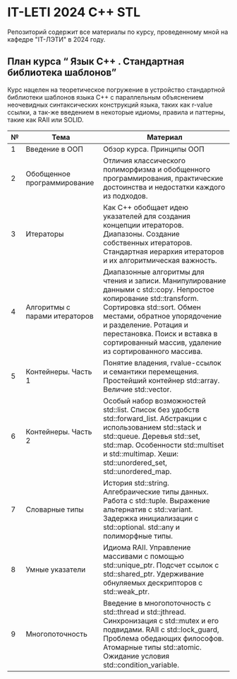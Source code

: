 # IT-LETI 2024 C++ STL

Репозиторий содержит все материалы по курсу, проведенному мной на кафедре "IT-ЛЭТИ" в 2024 году. 

## План курса “ Язык C++ . Стандартная библиотека шаблонов”

Курс нацелен на теоретическое погружение в устройство стандартной библиотеки шаблонов языка C++ с параллельным объяснением неочевидных синтаксических конструкций языка, таких как r-value ссылки, а так-же введением в некоторые идиомы, правила и паттерны, такие как RAII или SOLID.

| № | Тема                          | Материал                                                                                                                                                                                                                                                                                           |
|---|-------------------------------|----------------------------------------------------------------------------------------------------------------------------------------------------------------------------------------------------------------------------------------------------------------------------------------------------|
| 1 | Введение в ООП                | Обзор курса. Принципы ООП                                                                                                                                                                                                                                                                          |
| 2 | Обобщенное программирование   | Отличия классического полиморфизма и обобщенного программирования, практические достоинства и недостатки каждого из подходов.                                                                                                                                                                      |
| 3 | Итераторы                     | Как C++ обобщает идею указателей для создания концепции итераторов. Диапазоны. Создание собственных итераторов. Стандартная иерархия итераторов и их алгоритмическая важность.                                                                                                                     |
| 4 | Алгоритмы с парами итераторов | Диапазонные алгоритмы для чтения и записи. Манипулирование данными с std::copy. Непростое копирование std::transform. Сортировка std::sort. Обмен местами, обратное упорядочение и разделение. Ротация и перестановка. Поиск и вставка в сортированный массив, удаление из сортированного массива. |
| 5 | Контейнеры. Часть 1           | Понятие владения, rvalue-ссылок и семантики перемещения. Простейший контейнер std::array. Величие std::vector.                                                                                                                                                                                     |
| 6 | Контейнеры. Часть 2           | Особый набор возможностей std::list. Список без удобств std::forward_list. Абстракции с использованием std::stack и std::queue. Деревья std::set, std::map. Особенности std::multiset и std::multimap. Хеши: std::unordered_set, std::unordered_map.                                               |
| 7 | Словарные типы                | История std::string. Алгебраические типы данных. Работа с std::tuple. Выражение альтернатив с std::variant. Задержка инициализации с std::optional. std::any и полиморфные типы.                                                                                                                   |
| 8 | Умные указатели               | Идиома RAII. Управление массивами с помощью std::unique_ptr. Подсчет ссылок с std::shared_ptr. Удерживание обнуляемых дескрипторов с std::weak_ptr.                                                                                                                                                |
| 9 | Многопоточность               | Введение в многопоточность с std::thread и std::jthread. Синхронизация с std::mutex и его подвидами. RAII с std::lock_guard, Проблема обедающих философов. Атомарные типы std::atomic. Ожидание условия std::condition_variable.                                                                                                 |
